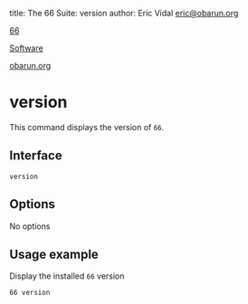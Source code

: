 title: The 66 Suite: version
author: Eric Vidal <eric@obarun.org>

[66](index.html)

[Software](https://web.obarun.org/software)

[obarun.org](https://web.obarun.org)

# version

This command displays the version of `66`.

## Interface

```
version
```

## Options

No options

## Usage example

Display the installed `66` version

```
66 version
```
